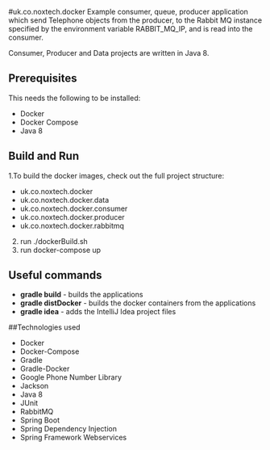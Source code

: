 #uk.co.noxtech.docker
Example consumer, queue, producer application which send Telephone objects from
the producer, to the Rabbit MQ instance specified by the environment variable
RABBIT_MQ_IP, and is read into the consumer.

Consumer, Producer and Data projects are written in Java 8.

## Prerequisites
This needs the following to be installed:
* Docker
* Docker Compose
* Java 8

## Build and Run
1.To build the docker images, check out the full project structure:
* uk.co.noxtech.docker
* uk.co.noxtech.docker.data
* uk.co.noxtech.docker.consumer
* uk.co.noxtech.docker.producer
* uk.co.noxtech.docker.rabbitmq
2. run ./dockerBuild.sh
3. run docker-compose up

## Useful commands
* **gradle build**      - builds the applications
* **gradle distDocker** - builds the docker containers from the applications
* **gradle idea**       - adds the IntelliJ Idea project files

##Technologies used
* Docker
* Docker-Compose
* Gradle
* Gradle-Docker
* Google Phone Number Library
* Jackson
* Java 8
* JUnit
* RabbitMQ
* Spring Boot
* Spring Dependency Injection
* Spring Framework Webservices
